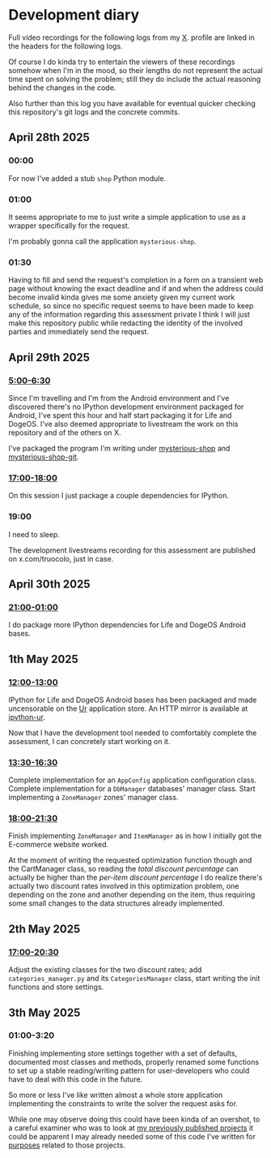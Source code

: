# Development diary

Full video recordings for the following logs from
my
[X](
  https://x.com/truocolo).
profile are linked in the headers for the
following logs.

Of course I do kinda try to entertain the
viewers of these recordings somehow
when I'm in the mood, so their lengths
do not represent the actual time
spent on solving the problem;
still they do include the actual
reasoning behind the changes in the
code.

Also further than this log you have
available for eventual quicker checking
this repository's git logs and the
concrete commits.

## April 28th 2025

### 00:00

For now I've added a stub `shop` Python module.

### 01:00

It seems appropriate to me to just write a simple
application to use as a wrapper specifically
for the request.

I'm probably gonna call the application
`mysterious-shop`.

### 01:30

Having to fill and send the request's completion in
a form on a transient web page without knowing
the exact deadline and if and when the address
could become invalid kinda gives me some anxiety
given my current work schedule,
so since no specific request seems to have been made
to keep any of the information regarding this
assessment private I think I will just make this
repository public while redacting the identity of
the involved parties and immediately send the request. 

## April 29th 2025 

### [5:00-6:30](https://x.com/truocolo/status/1916720123366277193)
Since I'm travelling and I'm from the Android environment
and I've discovered there's no IPython development environment
packaged for Android, I've spent this hour and half start packaging
it for Life and DogeOS.
I've also deemed appropriate to livestream the work on this
repository and of the others on X.

I've packaged the program I'm writing under
[mysterious-shop](
  https://github.com/themartiancompany/mysterious-shop-ur)
and
[mysterious-shop-git](
  https://github.com/themartiancompany/mysterious-shop-git-ur).

### [17:00-18:00](https://x.com/truocolo/status/1916868716026908970)

On this session I just package a couple dependencies for
IPython.

### 19:00

I need to sleep.

The development livestreams recording for this
assessment are published on x.com/truocolo, just
in case.

## April 30th 2025

### [21:00-01:00](https://x.com/truocolo/status/1917708259844124793)

I do package more IPython dependencies for Life and
DogeOS Android bases.

## 1th May 2025

### [12:00-13:00](https://x.com/truocolo/status/1917902574742651129)

IPython for Life and DogeOS Android bases has been
packaged and made uncensorable on the
[Ur](
  https://github.com/themartiancompany/ur)
application store.
An HTTP mirror is available at
[ipython-ur](
  https://github.com/themartiancompany/ipython-ur).

Now that I have the development tool needed to
comfortably complete the assessment, I can
concretely start working on it.

### [13:30-16:30](https://x.com/truocolo/status/1917967688220987444)

Complete implementation for an `AppConfig`
application configuration class.
Complete implementation for a `DbManager` databases'
manager class.
Start implementing a `ZoneManager` zones' manager
class.

### [18:00-21:30](https://x.com/truocolo/status/1918040194487382256)

Finish implementing `ZoneManager` and
`ItemManager` as in how I initially got the
E-commerce website worked.

At the moment of writing the requested optimization function
though and the CartManager class, so reading the
*total discount percentage* can actually
be higher than the *per-item discount percentage* I do realize
there's actually two discount rates involved in this optimization
problem, one depending on the zone and another depending on the
item, thus requiring some small changes to the data structures
already implemented.

## 2th May 2025

### [17:00-20:30](https://x.com/truocolo/status/1918374720413524406)

Adjust the existing classes for the two discount rates;
add `categories_manager.py` and its `CategoriesManager` class,
start writing the init functions and store settings.

## 3th May 2025

### 01:00-3:20

Finishing implementing store settings together with
a set of defaults, documented most classes and methods,
properly renamed some functions to set up
a stable reading/writing pattern for user-developers who could have
to deal with this code in the future.

So more or less I've like written almost a whole store application
implementing the constraints to write the solver the request asks for.

While one may observe doing this could have been kinda of an overshot,
to a careful examiner who was to look at
[my previously published projects](
  https://github.com/themartiancompany/ur)
it could be apparent I may already needed some of
this code I've written for
[purposes](
  https://x.com/truocolo/status/1918387814145630213)
related to those projects.
